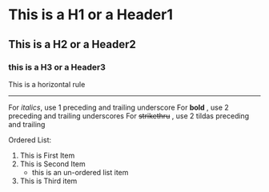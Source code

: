 # This is a H1 or a Header1
## This is a H2 or a Header2
### this is a H3 or a Header3

This is a horizontal rule
___

For _italics_, use 1 preceding and trailing underscore
For __bold__ , use 2 preceding and trailing underscores
For ~~strikethru~~ , use 2 tildas preceding and trailing

Ordered List:
1. This is First Item
2. This is Second Item
   * this is an un-ordered list item
3.  This is Third item




















